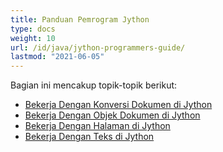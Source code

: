 ```yaml
---
title: Panduan Pemrogram Jython
type: docs
weight: 10
url: /id/java/jython-programmers-guide/
lastmod: "2021-06-05"
---
```


Bagian ini mencakup topik-topik berikut:

- [Bekerja Dengan Konversi Dokumen di Jython](/pdf/id/java/working-with-document-conversion-in-jython/)
- [Bekerja Dengan Objek Dokumen di Jython](/pdf/id/java/working-with-document-object-in-jython/)
- [Bekerja Dengan Halaman di Jython](/pdf/id/java/working-with-pages-in-jython/)
- [Bekerja Dengan Teks di Jython](/pdf/id/java/working-with-text-in-jython/)
